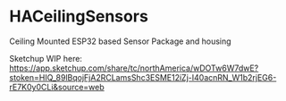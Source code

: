 # HACeilingSensors
Ceiling Mounted ESP32 based Sensor Package and housing


Sketchup WIP here: https://app.sketchup.com/share/tc/northAmerica/wDOTw6W7dwE?stoken=HIQ_89lBqojFjA2RCLamsShc3ESME12iZj-I40acnRN_W1b2rjEG6-rE7K0y0CLi&source=web
